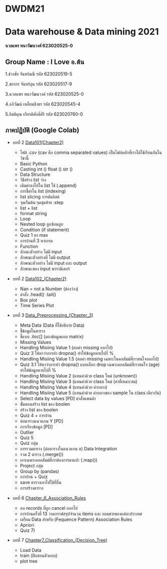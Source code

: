 # DWDM21
# Data warehouse &amp; Data mining 2021

**นวลแพร พนาวัฒนวงศ์ 623020525-0**

## Group Name : I Love อ.ต้น

1.ช่วงชัย จันทร์มณี รหัส 623020519-5

2.ชยากร จันทร์ลุน รหัส 623020517-9

3.นวลแพร พนาวัฒนวงค์ รหัส 623020525-0

4.อภิวัฒน์ เหลี่ยมสิงขร รหัส 623020545-4

5.กิตติคุณ เกียรติศักดิ์ศิริ รหัส 623020760-0


## **ภาคปฏิบัติ (Google Colab)**

* บทที่ 2 [Data101(Chapter2)](https://github.com/nualpair/DWDM21/blob/main/Data101_(Chapter2).ipynb)
  * ไฟล์ .csv (cav คือ comma separated values) เป็นไฟล์หลักที่เราได้ใช้เรียนกันในวิชานี้
  * Basic Python
  * Casting int () float () str ()
  * Data Structure
  * วิธีสร้าง list ว่าง
  * เติมค่าลงไปใน list ใช้ (.append)
  * การชี้ค่าใน list (indexing)
  * list slicing การตัดลิสต์
  * จุดเริ่มต้น:จุดสุดท้าย :step
  * list + list
  * format string
  * Loop
  * Nested loop ลูบซ้อนลูบ
  * Condition (if statement)
  * Quiz 1 หา max
  * การบ้านที่ 3 หาเกรด
  * Function
  * ลักณะตัวอย่าง ไม่มี input
  * ลักษณะตัวอย่างที่ ไม่มี output
  * ลักษณะตัวอย่าง ไม่มี input และ output
  * ลักษณะของ input พารามิเตอร์
 
* บทที่ 2 [Data102_(Chapter2)](https://github.com/nualpair/DWDM21/blob/main/Data102_(Chapter2).ipynb)
  * Nan = not a Number (ช่องว่าง)
  * คำสั่ง .head() .tail()
  * Box plot
  * Time Series Plot
 
* บทที่ 3 [Data_Preprocessing_(Chapter_3)](https://github.com/nualpair/DWDM21/blob/main/Data_Preprocessing_(Chapter3).ipynb)
  * Meta Data (Data ที่ใช้อธิบาย Data)
  * ชี้ข้อมูลในตาราง
  * ชี้แบบ .iloc[] (มองข้อมูลแบบ matrix)
  * Missing Values
  * Handling Misiing Value 1 (ลบค่า missing ออกไป)
  * Quiz 3 ให้หาว่าการทำ dropna() ทำให้ข้อมูลหายไปกี่ %
  * Handling Misiing Value 1.5 (ลบค่า missing เฉพาะในคอลัมม์ที่เราสนใจออกไป)
  * Quiz 3.1 ให้หาว่าการทำ dropna() แบบเลือก drop เฉพาะคอลลัมม์ที่เราสนใจ (age) ทำให้ข้อมูลหายไปกี่ %
  * Handling Misiing Value 2 (แทนค่าด้วย class ใหม่ (unknown))
  * Handling Misiing Value 3 (แทนค่าด้วย class ใหม่ (ค่าที่เหมาะสม)
  * Handling Misiing Value 4 (แทนค่าด้วย ค่ากลาง)
  * Handling Misiing Value 5 (แทนค่าด้วย ค่ากลางของ sample ใน class เดียวกัน)
  * Select data by values [PD] คำสั่งแพนด้า
  * ขั้นตอนสร้าง list ของ boolen
  * สร้าง list ของ boolen
  * Quiz 4 + การบ้าน
  * ต่อตารางแนวแกน Y [PD]
  * การเรียงข้อมูล [PD]
  * Outlier
  * Quiz 5
  * Quiz กลุ่ม
  * การรวมตาราง (ต่อตารางในแนวแกน x) Data Integration
  * รวม 2 ตาราง (.merge())
  * เอาเฉพาะคอลลัมม์ที่เราต้องการมาแปะ (.map())
  * Project กลุ่ม
  * Group by (pandas)
  * การบ้าน + Quiz
  * save ตารางเอาไปใช้ที่อื่น
  * การสร้างตาราง

* บทที่ 6 [Chapter_6_Association_Rules](https://github.com/nualpair/DWDM21/blob/main/Chapter6_Association_Rules.ipynb)
  * ลบ records ที่ถูก cancel ออกไป
  * การบ้านครั้งที่ 13 วาดกราฟสรุปจำนวน items และ ยอดขายของแต่ละประเทศ
  * เตรียม Data สำหรับ (Fequence Pattern) Association Rules
  * Apriori
  * Quiz 7)

* บทที่ 7 [Chapter7_Classification_(Decision_Tree)](https://github.com/nualpair/DWDM21/blob/main/Chapter7_Classification_(Decision_Tree).ipynb)
  * Load Data
  * train (ฝึกสอนตัวแบบ)
  * plot tree
